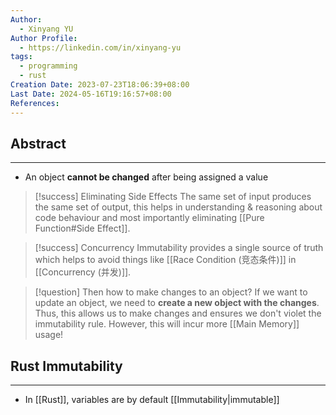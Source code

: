 ```yaml
---
Author:
  - Xinyang YU
Author Profile:
  - https://linkedin.com/in/xinyang-yu
tags:
  - programming
  - rust
Creation Date: 2023-07-23T18:06:39+08:00
Last Date: 2024-05-16T19:16:57+08:00
References: 
---
```

## Abstract
---
- An object **cannot be changed** after being assigned a value

>[!success] Eliminating Side Effects
> The same set of input produces the same set of output, this helps in understanding & reasoning about code behaviour and most importantly eliminating [[Pure Function#Side Effect]].

>[!success] Concurrency
> Immutability provides a single source of truth which helps to avoid things like [[Race Condition (竞态条件)]] in [[Concurrency (并发)]].

>[!question] Then how to make changes to an object?
> If we want to update an object, we need to **create a new object with the changes**. Thus, this allows us to make changes and ensures we don't violet the immutability rule. However, this will incur more [[Main Memory]] usage!

## Rust Immutability
---
- In [[Rust]], variables are by default [[Immutability|immutable]]